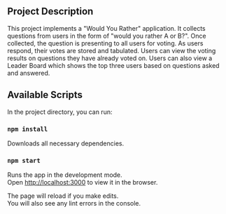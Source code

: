 ## Project Description

This project implements a "Would You Rather" application.
It collects questions from users in the form of "would you rather A or B?".
Once collected, the question is presenting to all users for voting.
As users respond, their votes are stored and tabulated.
Users can view the voting results on questions they have already voted on.
Users can also view a Leader Board which shows the top three users based on
questions asked and answered.

## Available Scripts

In the project directory, you can run:

### `npm install`

Downloads all necessary dependencies.

### `npm start`

Runs the app in the development mode.<br>
Open [http://localhost:3000](http://localhost:3000) to view it in the browser.

The page will reload if you make edits.<br>
You will also see any lint errors in the console.
